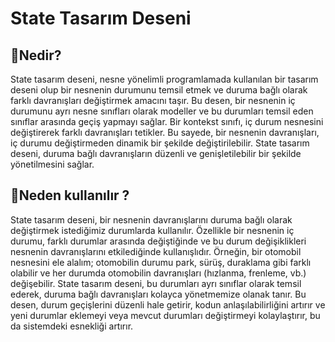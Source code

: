 # State Tasarım Deseni

## 🎯Nedir?

State tasarım deseni, nesne yönelimli programlamada kullanılan bir tasarım deseni olup bir nesnenin durumunu temsil etmek ve duruma bağlı olarak farklı davranışları değiştirmek amacını taşır. Bu desen, bir nesnenin iç durumunu ayrı nesne sınıfları olarak modeller ve bu durumları temsil eden sınıflar arasında geçiş yapmayı sağlar. Bir kontekst sınıfı, iç durum nesnesini değiştirerek farklı davranışları tetikler. Bu sayede, bir nesnenin davranışları, iç durumu değiştirmeden dinamik bir şekilde değiştirilebilir. State tasarım deseni, duruma bağlı davranışların düzenli ve genişletilebilir bir şekilde yönetilmesini sağlar.

## 🤔Neden kullanılır ?

State tasarım deseni, bir nesnenin davranışlarını duruma bağlı olarak değiştirmek istediğimiz durumlarda kullanılır. Özellikle bir nesnenin iç durumu, farklı durumlar arasında değiştiğinde ve bu durum değişiklikleri nesnenin davranışlarını etkilediğinde kullanışlıdır. Örneğin, bir otomobil nesnesini ele alalım; otomobilin durumu park, sürüş, duraklama gibi farklı olabilir ve her durumda otomobilin davranışları (hızlanma, frenleme, vb.) değişebilir. State tasarım deseni, bu durumları ayrı sınıflar olarak temsil ederek, duruma bağlı davranışları kolayca yönetmemize olanak tanır. Bu desen, durum geçişlerini düzenli hale getirir, kodun anlaşılabilirliğini artırır ve yeni durumlar eklemeyi veya mevcut durumları değiştirmeyi kolaylaştırır, bu da sistemdeki esnekliği artırır.
